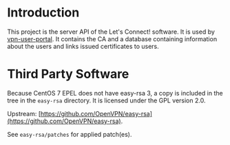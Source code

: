 # Introduction

This project is the server API of the Let's Connect! software. It is used by 
[vpn-user-portal](https://github.com/eduvpn/vpn-user-portal). It contains the
CA and a database containing information about the users and links issued 
certificates to users.

# Third Party Software

Because CentOS 7 EPEL does not have easy-rsa 3, a copy is included in the tree 
in the `easy-rsa` directory. It is licensed under the GPL version 2.0.

Upstream: [https://github.com/OpenVPN/easy-rsa](https://github.com/OpenVPN/easy-rsa).

See `easy-rsa/patches` for applied patch(es).
